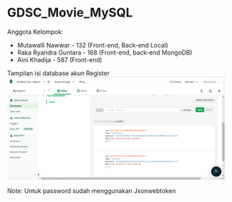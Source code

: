# GDSC_Movie_MySQL

Anggota Kelompok:
- Mutawalli Nawwar - 132 (Front-end, Back-end Local)
- Raka Ryandra Guntara - 168 (Front-end, back-end MongoDB)
- Aini Khadija - 587 (Front-end)

Tampilan isi database akun Register
![Search](./foto/1.png)

Note: Untuk password sudah menggunakan Jsonwebtoken
